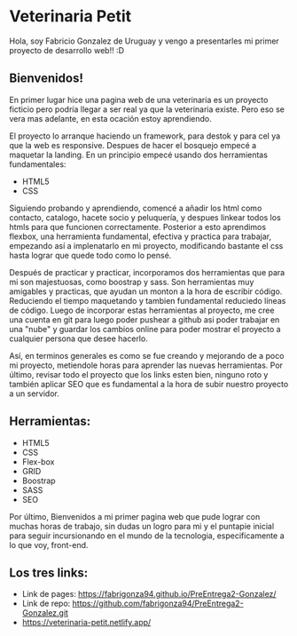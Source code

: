 # Veterinaria Petit

Hola, soy Fabricio Gonzalez de Uruguay y vengo a presentarles mi primer proyecto de desarrollo web!! :D

## Bienvenidos! 

En primer lugar hice una pagina web de una veterinaria es un proyecto ficticio pero podría llegar a ser real ya que la veterinaria existe. Pero eso se vera mas adelante, en esta ocación estoy aprendiendo.

El proyecto lo arranque haciendo un framework, para destok y para cel ya que la web es responsive. Despues de hacer el bosquejo empecé a maquetar la landing. 
En un principio empecé usando dos herramientas fundamentales:
- HTML5
- CSS

Siguiendo probando y aprendiendo, comencé a añadir los html como contacto, catalogo, hacete socio y peluquería, y despues linkear todos los htmls para que funcionen correctamente. 
Posterior a esto aprendimos flexbox, una herramienta fundamental, efectiva y practica para trabajar, empezando así a implenatarlo en mi proyecto, modificando bastante el css hasta lograr que quede todo como lo pensé. 

Después de practicar y practicar, incorporamos dos herramientas que para mi son majestuosas, como boostrap y sass. Son herramientas muy amigables y practicas, que ayudan un monton a la hora de escribir código. Reduciendo el tiempo maquetando y tambien fundamental reduciedo líneas de código. 
Luego de incorporar estas herramientas al proyecto, me cree una cuenta en git para luego poder pushear a github asi poder trabajar en una "nube" y guardar los cambios online para poder mostrar el proyecto a cualquier persona que desee hacerlo. 

Así, en terminos generales es como se fue creando y mejorando de a poco mi proyecto, metiendole horas para aprender las nuevas herramientas. Por último, revisar todo el proyecto que los links esten bien, ninguno roto y también aplicar SEO que es fundamental a la hora de subir nuestro proyecto a un servidor. 

## Herramientas: 
- HTML5
- CSS
- Flex-box
- GRID
- Boostrap
- SASS
- SEO

Por último, Bienvenidos a mi primer pagina web que pude lograr con muchas horas de trabajo, sin dudas un logro para mi y el puntapie inicial para seguir incursionando en el mundo de la tecnologia, especificamente a lo que voy, front-end. 

## Los tres links:

- Link de pages:  https://fabrigonza94.github.io/PreEntrega2-Gonzalez/
- Link de repo: https://github.com/fabrigonza94/PreEntrega2-Gonzalez.git
- https://veterinaria-petit.netlify.app/

